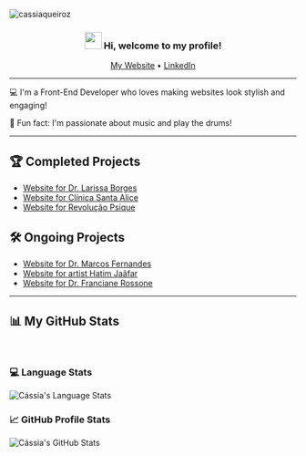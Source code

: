 <!-- Profile Views -->
<p align="left"> <img src="https://komarev.com/ghpvc/?username=cassiaqueiroz&label=Profile%20views&color=a999e2&style=flat" alt="cassiaqueiroz" /> </p>

<!-- Title and Greeting -->
<h3 align="center"><img src="https://images.emojiterra.com/google/noto-emoji/animated-emoji/1f44b-1f3fb.gif" width="30px"> Hi, welcome to my profile!</h3>

<p align="center">
  <a href="https://cassiaqueirozcodelab.com.br">My Website</a> •
  <a href="https://www.linkedin.com/in/cassia-queiroz/">LinkedIn</a>
</p>

<!-- About Me -->
---
💻 I'm a Front-End Developer who loves making websites look stylish and engaging!

🥁 Fun fact: I'm passionate about music and play the drums!

---

<!-- Projects Section -->
## 🏆 Completed Projects
- [Website for Dr. Larissa Borges](https://dralarissaborges.com.br)
- [Website for Clínica Santa Alice](https://cassiaqueiroz.github.io/clinica-santa-alice/)
- [Website for Revolução Psique](https://cassiaqueiroz.github.io/modelo/)

## 🛠️ Ongoing Projects
- [Website for Dr. Marcos Fernandes](https://drmarcosfernandes.com)
- [Website for artist Hatim Jaâfar](https://e-commerce-done-delta.vercel.app/)
- [Website for Dr. Franciane Rossone](https://cassiaqueiroz.github.io/dra-franciane-rossone/)

---

<!-- GitHub Stats -->
## 📊 My GitHub Stats
<br/>

### 💻 Language Stats
![Cássia's Language Stats](https://github-readme-stats.vercel.app/api/top-langs?username=cassiaqueiroz&langs_count=10&show_icons=true&locale=en&layout=compact&theme=light&title_color=8b53fe)

<!-- ### 🔥 Streak Stats
![Cássia's Streak Stats](https://github-readme-streak-stats.herokuapp.com/?user=cassiaqueiroz&theme=light&title_color=8b53fe&currStreakLabel=a999e2) -->

### 📈 GitHub Profile Stats
![Cássia's GitHub Stats](https://github-readme-stats.anuraghazra1.vercel.app/api?username=cassiaqueiroz&show_icons=true&theme=light&title_color=8b53fe)
